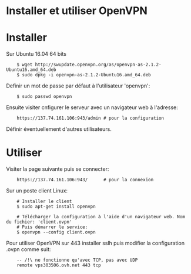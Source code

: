 # Installer et utiliser OpenVPN

# Installer 

Sur Ubuntu 16.04 64 bits

        $ wget http://swupdate.openvpn.org/as/openvpn-as-2.1.2-Ubuntu16.amd_64.deb
        $ sudo dpkg -i openvpn-as-2.1.2-Ubuntu16.amd_64.deb

Definir un mot de passe par défaut à l'utilisateur 'openvpn':

        $ sudo passwd openvpn
       
Ensuite visiter cnfigurer le serveur avec un navigateur web à l'adresse:

        https://137.74.161.106:943/admin # pour la configuration

Définir éventuellement d'autres utilisateurs.

# Utiliser

Visiter la page suivante puis se connecter:

        https://137.74.161.106:943/      # pour la connexion
        
Sur un poste client Linux:

		# Installer le client
		$ sudo apt-get install openvpn
		
		# Télécharger la configuration à l'aide d'un navigateur web. Nom du fichier: 'client.ovpn'
		# Puis démarrer le service:
		$ openvpn --config client.ovpn
		
Pour utiliser OpenVPN sur 443 installer sslh puis modifier la configuration .ovpn comme suit:

		-- /!\ ne fonctionne qu'avec TCP, pas avec UDP
		remote vps303506.ovh.net 443 tcp


		
